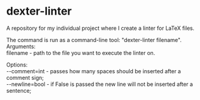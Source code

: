# dexter-linter
A repository for my individual project where I create a linter for LaTeX files.

The command is run as a command-line tool: "dexter-linter filename".\
Arguments:\
filename - path to the file you want to execute the linter on.

Options:\
--comment=int - passes how many spaces should be inserted after a comment sign;\
--newline=bool - if False is passed the new line will not be inserted after a sentence;
